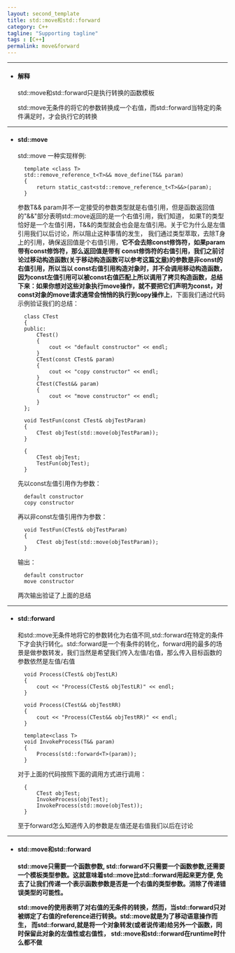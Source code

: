 ```yaml
---
layout: second_template
title: std::move和std::forward
category: C++
tagline: "Supporting tagline"
tags : [C++]
permalink: move&forward
---
```

[move_constructor]: /move-constructor
* * *

* #### 解释 ####

	std::move和std::forward只是执行转换的函数模板

	std::move无条件的将它的参数转换成一个右值，而std::forward当特定的条件满足时，才会执行它的转换

* * *
* #### std::move ####

	std::move 一种实现样例:

		template <class T>
		std::remove_reference_t<T>&& move_define(T&& param)
		{
			return static_cast<std::remove_reference_t<T>&&>(param);
		}

	参数T&& param并不一定接受的参数类型就是右值引用，但是函数返回值的"&&"部分表明std::move返回的是一个右值引用，我们知道，
	如果T的类型恰好是一个左值引用，T&&的类型就会也会是左值引用。关于它为什么是左值引用我们以后讨论，所以阻止这种事情的发生，
	我们通过类型萃取，去除T身上的引用，确保返回值是个右值引用，**它不会去除const修饰符，如果param带有const修饰符，那么返回值是带有
	const修饰符的右值引用，我们之前讨论过移动构造函数(关于移动构造函数可以参考这篇[文章][move_constructor])的参数是非const的右值引用，所以当以
	const右值引用构造对象时，并不会调用移动构造函数，因为const左值引用可以被const右值匹配上所以调用了拷贝构造函数，总结下来：如果你想对这些对象执行move操作，就不要把它们声明为const，对const对象的move请求通常会悄悄的执行到copy操作上**，下面我们通过代码示例验证我们的总结：

		class CTest
		{
		public:
			CTest()
			{
				cout << "default constructor" << endl;
			}
			CTest(const CTest& param)
			{
				cout << "copy constructor" << endl;
			}
			CTest(CTest&& param)
			{
				cout << "move constructor" << endl;
			}
		};

		void TestFun(const CTest& objTestParam)
		{
			CTest objTest(std::move(objTestParam));
		}

		{
			CTest objTest;
			TestFun(objTest);
		}

	先以const左值引用作为参数：

		default constructor
		copy constructor

	再以非const左值引用作为参数：

		void TestFun(CTest& objTestParam)
		{
			CTest objTest(std::move(objTestParam));
		}

	输出：

		default constructor
		move constructor

	两次输出验证了上面的总结

* * *
* #### std::forward ####

	和std::move无条件地将它的参数转化为右值不同,std::forward在特定的条件下才会执行转化。std::forward是一个有条件的转化，forward用的最多的场景是做参数转发，我们当然是希望我们传入左值/右值，那么传入目标函数的参数依然是左值/右值

		void Process(CTest& objTestLR)
		{
			cout << "Process(CTest& objTestLR)" << endl;
		}

		void Process(CTest&& objTestRR)
		{
			cout << "Process(CTest&& objTestRR)" << endl;
		}

		template<class T>
		void InvokeProcess(T&& param)
		{
			Process(std::forward<T>(param));
		}

	对于上面的代码按照下面的调用方式进行调用：

		{
			CTest objTest;
			InvokeProcess(objTest);
			InvokeProcess(std::move(objTest));
		}

	至于forward怎么知道传入的参数是左值还是右值我们以后在讨论

* * *
* #### std::move和std::forward ####
	
	**std::move只需要一个函数参数, std::forward不只需要一个函数参数,还需要一个模板类型参数。这就意味着std::move比std::forward用起来更方便,
	免去了让我们传递一个表示函数参数是否是一个右值的类型参数。消除了传递错误类型的可能性。**

	**std::move的使用表明了对右值的无条件的转换，然而，当std::forward只对被绑定了右值的reference进行转换。std::move就是为了移动语意操作而生，
	而std::forward,就是将一个对象转发(或者说传递)给另外一个函数，同时保留此对象的左值性或右值性，
	std::move和std::forward在runtime时什么都不做**
